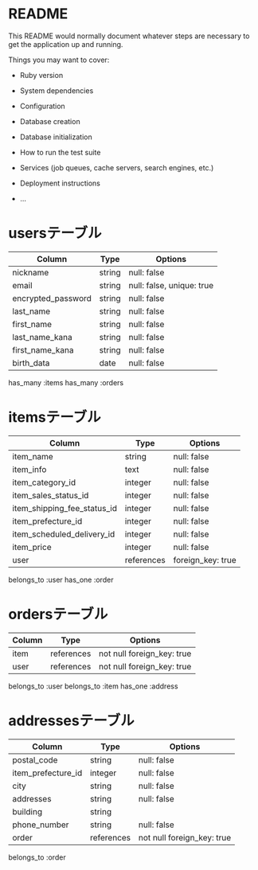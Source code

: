 # README

This README would normally document whatever steps are necessary to get the
application up and running.

Things you may want to cover:

* Ruby version

* System dependencies

* Configuration

* Database creation

* Database initialization

* How to run the test suite

* Services (job queues, cache servers, search engines, etc.)

* Deployment instructions

* ...
# usersテーブル
| Column             | Type   | Options     |
| ------------------ | ------ | ----------- |
| nickname               | string | null: false |
| email              | string | null: false, unique: true |
| encrypted_password | string | null: false |
| last_name              | string | null: false |
| first_name              | string | null: false |
| last_name_kana              | string | null: false |
| first_name_kana              | string | null: false |
| birth_data              | date | null: false |

has_many :items
has_many :orders


# itemsテーブル
| Column             | Type   | Options     |
| ------------------ | ------ | ----------- |
| item_name              | string | null: false|
| item_info | text | null: false |
| item_category_id             | integer | null: false |
| item_sales_status_id             |integer | null: false |
| item_shipping_fee_status_id              | integer | null: false |
| item_prefecture_id              | integer | null: false |
| item_scheduled_delivery_id              | integer | null: false |
| item_price              | integer | null: false |
| user              | references | foreign_key: true |


belongs_to :user
has_one :order

# ordersテーブル
| Column             | Type   | Options     |
| ------------------ | ------ | ----------- |
| item            | references |not null foreign_key: true |
| user              | references | not null foreign_key: true |

belongs_to :user
belongs_to :item
has_one :address

# addressesテーブル
| Column             | Type   | Options     |
| ------------------ | ------ | ----------- |
|postal_code             | string | null: false |
| item_prefecture_id             | integer | null: false |
| city             | string | null: false |
| addresses              | string | null: false |
| building              | string |         |
| phone_number              | string | null: false |
| order               | references |not null foreign_key: true |

belongs_to :order